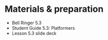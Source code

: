 # Materials & preparation

- Bell Ringer 5.3
- Student Guide 5.3: Platformers
- Lesson 5.3 slide deck
